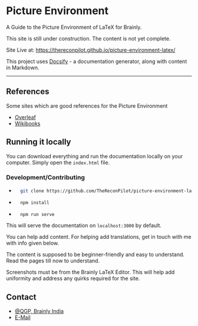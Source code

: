 # Picture Environment

A Guide to the Picture Environment of LaTeX for Brainly. 

This site is still under construction. The content is not yet complete.

Site Live at: https://thereconpilot.github.io/picture-environment-latex/

This project uses [Docsify](https://docsify.js.org/) - a documentation generator, along with content in Markdown.  



---



## References 

Some sites which are good references for the Picture Environment

- [Overleaf](https://www.overleaf.com/learn/latex/Picture_environment)
- [Wikibooks](https://en.wikibooks.org/wiki/LaTeX/Picture)



## Running it locally

You can download everything and run the documentation locally on your computer. Simply open the `index.html` file.

### Development/Contributing


- ```bash
    git clone https://github.com/TheReconPilot/picture-environment-latex.git
    ```
- ```bash
    npm install
    ```
- ```bash
    npm run serve
    ```

This will serve the documentation on `localhost:3000` by default. 

You can help add content. For helping add translations, get in touch with me with info given below.

The content is supposed to be beginner-friendly and easy to understand. Read the pages till now to understand. 

Screenshots must be from the Brainly LaTeX Editor. This will help add uniformity and address any quirks required for the site.


## Contact

- [@QGP, Brainly India](https://brainly.in/app/profile/48021)
- [E-Mail](mailto:thereconpilot@gmail.com)
